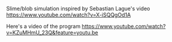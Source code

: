 Slime/blob simulation inspired by Sebastian Lague's video https://www.youtube.com/watch?v=X-iSQQgOd1A

Here's a video of the program
https://www.youtube.com/watch?v=KZuMHmU_23Q&feature=youtu.be
